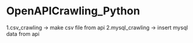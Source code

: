 # OpenAPICrawling_Python

1.csv_crawling -> make csv file from api
2.mysql_crawling -> insert mysql data from api
